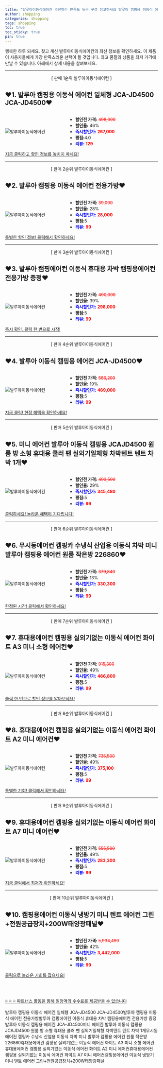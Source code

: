 ```yaml
---
title: "발루아이동식에어컨 추천하는 만족도 높은 구성 참고하세요 발루아 캠핑용 이동식 에어컨 일체형"
author: shopping
categories: shopping
tags: shopping
toc: true
toc_sticky: true
pin: true
---
```

행복한 하루 되세요. 찾고 계신 발루아이동식에어컨의 최신 정보를 확인하세요. 이 제품이 사용자들에게 가장 만족스러운 선택이 될 것입니다. 최고 품질의 상품을 최저 가격에 만날 수 있습니다. 아래에서 상세 내용을 살펴보세요.

---
<p class="toplist" style="margin: 0 auto; display: block; width: fit-content;">[ 판매 1순위 발루아이동식에어컨 ]</p>

<h2><strong>❤️1. 발루아 캠핑용 이동식 에어컨 일체형 JCA-JD4500 JCA-JD4500❤️</strong></h2>

<div style="display: flex; align-items: center;">
    <div style="flex: 0.4;">
        <img src="https://thumbnail8.coupangcdn.com/thumbnails/remote/230x230ex/image/vendor_inventory/91e3/2ba60b180117012d620256a03c0461f5533e347d496e4dae3450d9e8fc3f.jpg" alt="발루아이동식에어컨" style="max-width: 100%;">
    </div>
    <div style="flex: 0.6; margin-left: 10px;">
        <ul>
            <li><strong>할인전 가격:</strong> <del style="color: red;">498,000</del></li>
            <li><strong>할인율:</strong> 46%</li>
            <li><span style='color:blue'><strong>즉시할인가:</strong></span> <span style='color:red'><strong>267,000</strong></span></li>
            <li><strong>평점:</strong>4.0</li>
            <li><span style='color:blue'><strong>리뷰:</strong></span> <span style='color:red'><strong>129</strong></span></li>
        </ul>
    </div>
</div>
<div class="center">
    <a href="https://William4Davisa.github.io?lptag=AF9450613&subid=githubio&pageKey=7401097032&traceid=V0-153&itemId=19156430740&vendorItemId=85590237376" class="myButton">
        지금 클릭하고 할인 정보를 놓치지 마세요!
    </a>
</div>


---
<p class="toplist" style="margin: 0 auto; display: block; width: fit-content;">[ 판매 2순위 발루아이동식에어컨 ]</p>

<h2><strong>❤️2. 발루아 캠핑용 이동식 에어컨 전용가방❤️</strong></h2>

<div style="display: flex; align-items: center;">
    <div style="flex: 0.4;">
        <img src="https://thumbnail10.coupangcdn.com/thumbnails/remote/230x230ex/image/vendor_inventory/ffff/abaaf0b927fe6461715c126f85fb15e3e972eae1cb2ec503cf538f269dab.jpg" alt="발루아이동식에어컨" style="max-width: 100%;">
    </div>
    <div style="flex: 0.6; margin-left: 10px;">
        <ul>
            <li><strong>할인전 가격:</strong> <del style="color: red;">39,000</del></li>
            <li><strong>할인율:</strong> 28%</li>
            <li><span style='color:blue'><strong>즉시할인가:</strong></span> <span style='color:red'><strong>28,000</strong></span></li>
            <li><strong>평점:</strong>5</li>
            <li><span style='color:blue'><strong>리뷰:</strong></span> <span style='color:red'><strong>99</strong></span></li>
        </ul>
    </div>
</div>
<div class="center">
    <a href="https://William4Davisa.github.io?lptag=AF9450613&subid=githubio&pageKey=8158578615&traceid=V0-153&itemId=23251782489&vendorItemId=90284187551" class="myButton">
        특별한 할인 정보! 클릭해서 확인하세요!
    </a>
</div>


---
<p class="toplist" style="margin: 0 auto; display: block; width: fit-content;">[ 판매 3순위 발루아이동식에어컨 ]</p>

<h2><strong>❤️3. 발루아 캠핑에어컨 이동식 휴대용 차박 캠핑용에어컨 전용가방 증정❤️</strong></h2>

<div style="display: flex; align-items: center;">
    <div style="flex: 0.4;">
        <img src="https://thumbnail7.coupangcdn.com/thumbnails/remote/230x230ex/image/vendor_inventory/7324/b3526456899b8e81b0295777a15c4b4dd40a790a398c6e282953363dcf57.jpg" alt="발루아이동식에어컨" style="max-width: 100%;">
    </div>
    <div style="flex: 0.6; margin-left: 10px;">
        <ul>
            <li><strong>할인전 가격:</strong> <del style="color: red;">490,000</del></li>
            <li><strong>할인율:</strong> 39%</li>
            <li><span style='color:blue'><strong>즉시할인가:</strong></span> <span style='color:red'><strong>298,000</strong></span></li>
            <li><strong>평점:</strong>5</li>
            <li><span style='color:blue'><strong>리뷰:</strong></span> <span style='color:red'><strong>99</strong></span></li>
        </ul>
    </div>
</div>
<div class="center">
    <a href="https://William4Davisa.github.io?lptag=AF9450613&subid=githubio&pageKey=7260454819&traceid=V0-153&itemId=18491858252&vendorItemId=85631417565" class="myButton">
        즉시 확인, 클릭 한 번으로 시작!
    </a>
</div>


---
<p class="toplist" style="margin: 0 auto; display: block; width: fit-content;">[ 판매 4순위 발루아이동식에어컨 ]</p>

<h2><strong>❤️4. 발루아 이동식 캠핑용 에어컨 JCA-JD4500❤️</strong></h2>

<div style="display: flex; align-items: center;">
    <div style="flex: 0.4;">
        <img src="https://thumbnail10.coupangcdn.com/thumbnails/remote/230x230ex/image/vendor_inventory/0ff4/c68a861b04fbe53b757190707821acf3cb2809588dc6de95f73ba08301cc.jpg" alt="발루아이동식에어컨" style="max-width: 100%;">
    </div>
    <div style="flex: 0.6; margin-left: 10px;">
        <ul>
            <li><strong>할인전 가격:</strong> <del style="color: red;">586,200</del></li>
            <li><strong>할인율:</strong> 19%</li>
            <li><span style='color:blue'><strong>즉시할인가:</strong></span> <span style='color:red'><strong>469,000</strong></span></li>
            <li><strong>평점:</strong>5</li>
            <li><span style='color:blue'><strong>리뷰:</strong></span> <span style='color:red'><strong>99</strong></span></li>
        </ul>
    </div>
</div>
<div class="center">
    <a href="https://William4Davisa.github.io?lptag=AF9450613&subid=githubio&pageKey=7363070521&traceid=V0-153&itemId=18974809911&vendorItemId=86100293608" class="myButton">
        지금 클릭! 한정 혜택을 확인하세요!
    </a>
</div>


---
<p class="toplist" style="margin: 0 auto; display: block; width: fit-content;">[ 판매 5순위 발루아이동식에어컨 ]</p>

<h2><strong>❤️5. 미니 에어컨 발루아 이동식 캠핑용 JCAJD4500 원룸 방 소형 휴대용 쿨러 팬 실외기일체형 차박텐트 텐트 차박 1개❤️</strong></h2>

<div style="display: flex; align-items: center;">
    <div style="flex: 0.4;">
        <img src="https://thumbnail7.coupangcdn.com/thumbnails/remote/230x230ex/image/vendor_inventory/0f14/770f3f121fd03cbe898599bf66831825fd3ad07308849e2ac19f6c31fd2c.jpg" alt="발루아이동식에어컨" style="max-width: 100%;">
    </div>
    <div style="flex: 0.6; margin-left: 10px;">
        <ul>
            <li><strong>할인전 가격:</strong> <del style="color: red;">493,500</del></li>
            <li><strong>할인율:</strong> 29%</li>
            <li><span style='color:blue'><strong>즉시할인가:</strong></span> <span style='color:red'><strong>345,480</strong></span></li>
            <li><strong>평점:</strong>5</li>
            <li><span style='color:blue'><strong>리뷰:</strong></span> <span style='color:red'><strong>99</strong></span></li>
        </ul>
    </div>
</div>
<div class="center">
    <a href="https://William4Davisa.github.io?lptag=AF9450613&subid=githubio&pageKey=8225857941&traceid=V0-153&itemId=23656361944&vendorItemId=90681702687" class="myButton">
        클릭하세요! 놀라운 혜택이 기다립니다!
    </a>
</div>


---
<p class="toplist" style="margin: 0 auto; display: block; width: fit-content;">[ 판매 6순위 발루아이동식에어컨 ]</p>

<h2><strong>❤️6. 무시동에어컨 캠핑카 수냉식 산업용 이동식 차박 미니 발루아 캠핑용 에어컨 원룸 작은방 226860❤️</strong></h2>

<div style="display: flex; align-items: center;">
    <div style="flex: 0.4;">
        <img src="https://thumbnail8.coupangcdn.com/thumbnails/remote/230x230ex/image/vendor_inventory/baf3/82b799da4dca5f8da1b199bb3a4c50470eeb3943496c2b387a278b5b7204.jpg" alt="발루아이동식에어컨" style="max-width: 100%;">
    </div>
    <div style="flex: 0.6; margin-left: 10px;">
        <ul>
            <li><strong>할인전 가격:</strong> <del style="color: red;">379,840</del></li>
            <li><strong>할인율:</strong> 13%</li>
            <li><span style='color:blue'><strong>즉시할인가:</strong></span> <span style='color:red'><strong>330,300</strong></span></li>
            <li><strong>평점:</strong>5</li>
            <li><span style='color:blue'><strong>리뷰:</strong></span> <span style='color:red'><strong>99</strong></span></li>
        </ul>
    </div>
</div>
<div class="center">
    <a href="https://William4Davisa.github.io?lptag=AF9450613&subid=githubio&pageKey=8039288188&traceid=V0-153&itemId=22502400991&vendorItemId=89544536429" class="myButton">
        한정된 시간! 클릭해서 확인하세요!
    </a>
</div>


---
<p class="toplist" style="margin: 0 auto; display: block; width: fit-content;">[ 판매 7순위 발루아이동식에어컨 ]</p>

<h2><strong>❤️7. 휴대용에어컨 캠핑용 실외기없는 이동식 에어컨 화이트 A3 미니 소형 에어컨❤️</strong></h2>

<div style="display: flex; align-items: center;">
    <div style="flex: 0.4;">
        <img src="https://thumbnail10.coupangcdn.com/thumbnails/remote/230x230ex/image/vendor_inventory/9118/d2a79be62849015cca4e3bd77afe5b200f059807c91f4f1dc6e718f24bab.jpg" alt="발루아이동식에어컨" style="max-width: 100%;">
    </div>
    <div style="flex: 0.6; margin-left: 10px;">
        <ul>
            <li><strong>할인전 가격:</strong> <del style="color: red;">915,300</del></li>
            <li><strong>할인율:</strong> 49%</li>
            <li><span style='color:blue'><strong>즉시할인가:</strong></span> <span style='color:red'><strong>466,800</strong></span></li>
            <li><strong>평점:</strong>5</li>
            <li><span style='color:blue'><strong>리뷰:</strong></span> <span style='color:red'><strong>99</strong></span></li>
        </ul>
    </div>
</div>
<div class="center">
    <a href="https://William4Davisa.github.io?lptag=AF9450613&subid=githubio&pageKey=8158949218&traceid=V0-153&itemId=23254204610&vendorItemId=90286605447" class="myButton">
        클릭 한 번으로 할인 정보를 알아보세요!
    </a>
</div>


---
<p class="toplist" style="margin: 0 auto; display: block; width: fit-content;">[ 판매 8순위 발루아이동식에어컨 ]</p>

<h2><strong>❤️8. 휴대용에어컨 캠핑용 실외기없는 이동식 에어컨 화이트 A2 미니 에어컨❤️</strong></h2>

<div style="display: flex; align-items: center;">
    <div style="flex: 0.4;">
        <img src="https://thumbnail9.coupangcdn.com/thumbnails/remote/230x230ex/image/vendor_inventory/82a8/8a67a0ec2a016fe8fc0d632b9d3e4549cd031f3ff36e20bf6cfa5f9a3b11.jpg" alt="발루아이동식에어컨" style="max-width: 100%;">
    </div>
    <div style="flex: 0.6; margin-left: 10px;">
        <ul>
            <li><strong>할인전 가격:</strong> <del style="color: red;">735,500</del></li>
            <li><strong>할인율:</strong> 49%</li>
            <li><span style='color:blue'><strong>즉시할인가:</strong></span> <span style='color:red'><strong>375,100</strong></span></li>
            <li><strong>평점:</strong>5</li>
            <li><span style='color:blue'><strong>리뷰:</strong></span> <span style='color:red'><strong>99</strong></span></li>
        </ul>
    </div>
</div>
<div class="center">
    <a href="https://William4Davisa.github.io?lptag=AF9450613&subid=githubio&pageKey=8158949218&traceid=V0-153&itemId=23254204605&vendorItemId=90286605423" class="myButton">
        특별한 기회! 클릭해서 확인하세요!
    </a>
</div>


---
<p class="toplist" style="margin: 0 auto; display: block; width: fit-content;">[ 판매 9순위 발루아이동식에어컨 ]</p>

<h2><strong>❤️9. 휴대용에어컨 캠핑용 실외기없는 이동식 에어컨 화이트 A7 미니 에어컨❤️</strong></h2>

<div style="display: flex; align-items: center;">
    <div style="flex: 0.4;">
        <img src="https://thumbnail10.coupangcdn.com/thumbnails/remote/230x230ex/image/vendor_inventory/3bb4/92223d8c53990534ec5d2e703ccf8492f1d104e2e2877350298c2e403978.jpg" alt="발루아이동식에어컨" style="max-width: 100%;">
    </div>
    <div style="flex: 0.6; margin-left: 10px;">
        <ul>
            <li><strong>할인전 가격:</strong> <del style="color: red;">555,500</del></li>
            <li><strong>할인율:</strong> 49%</li>
            <li><span style='color:blue'><strong>즉시할인가:</strong></span> <span style='color:red'><strong>283,300</strong></span></li>
            <li><strong>평점:</strong>5</li>
            <li><span style='color:blue'><strong>리뷰:</strong></span> <span style='color:red'><strong>99</strong></span></li>
        </ul>
    </div>
</div>
<div class="center">
    <a href="https://William4Davisa.github.io?lptag=AF9450613&subid=githubio&pageKey=8158949218&traceid=V0-153&itemId=23254204598&vendorItemId=90286605400" class="myButton">
        지금 클릭해서 최저가 확인하세요!
    </a>
</div>


---
<p class="toplist" style="margin: 0 auto; display: block; width: fit-content;">[ 판매 10순위 발루아이동식에어컨 ]</p>

<h2><strong>❤️10. 캠핑용에어컨 이동식 냉방기 미니 텐트 에어컨 그린+전원공급장치+200W태양광패널❤️</strong></h2>

<div style="display: flex; align-items: center;">
    <div style="flex: 0.4;">
        <img src="https://thumbnail8.coupangcdn.com/thumbnails/remote/230x230ex/image/vendor_inventory/e0c1/b3d0647bb6ee14c5491f01d85499f6725315780fb624cc8967e46f9753b7.png" alt="발루아이동식에어컨" style="max-width: 100%;">
    </div>
    <div style="flex: 0.6; margin-left: 10px;">
        <ul>
            <li><strong>할인전 가격:</strong> <del style="color: red;">5,934,490</del></li>
            <li><strong>할인율:</strong> 42%</li>
            <li><span style='color:blue'><strong>즉시할인가:</strong></span> <span style='color:red'><strong>3,442,000</strong></span></li>
            <li><strong>평점:</strong>5</li>
            <li><span style='color:blue'><strong>리뷰:</strong></span> <span style='color:red'><strong>99</strong></span></li>
        </ul>
    </div>
</div>
<div class="center">
    <a href="https://William4Davisa.github.io?lptag=AF9450613&subid=githubio&pageKey=7572742570&traceid=V0-153&itemId=19974675240&vendorItemId=87073116700" class="myButton">
        클릭으로 놀라운 기회를 잡으세요!
    </a>
</div>

<br><br><br>[💦 💦 💦 파트너스 활동을 통해 일정액의 수수료를 제공받을 수 있습니다](https://link.coupang.com/a/bcpT2c)<br><br>발루아 캠핑용 이동식 에어컨 일체형 JCA-JD4500 JCA-JD4500발루아 캠핑용 이동식 에어컨 전용가방발루아 캠핑에어컨 이동식 휴대용 차박 캠핑용에어컨 전용가방 증정발루아 이동식 캠핑용 에어컨 JCA-JD4500미니 에어컨 발루아 이동식 캠핑용 JCAJD4500 원룸 방 소형 휴대용 쿨러 팬 실외기일체형 차박텐트 텐트 차박 1개무시동에어컨 캠핑카 수냉식 산업용 이동식 차박 미니 발루아 캠핑용 에어컨 원룸 작은방 226860휴대용에어컨 캠핑용 실외기없는 이동식 에어컨 화이트 A3 미니 소형 에어컨휴대용에어컨 캠핑용 실외기없는 이동식 에어컨 화이트 A2 미니 에어컨휴대용에어컨 캠핑용 실외기없는 이동식 에어컨 화이트 A7 미니 에어컨캠핑용에어컨 이동식 냉방기 미니 텐트 에어컨 그린+전원공급장치+200W태양광패널